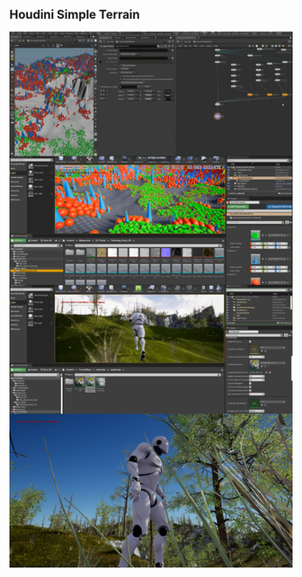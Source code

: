 ## Houdini Simple Terrain 

![](https://github.com/aaronmack/demo-unreal/blob/master/Screenshots/AssemblyHoudiniSimpleTerrain.jpg?raw=true)